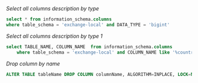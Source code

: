 [tags]: <> (sql, column description)
*Select all columns description by type*
```sql
select * from information_schema.columns
where table_schema = 'exchange-local' and DATA_TYPE = 'bigint'
```
[tags-end]: <>


[tags]: <> (sql, like)
*Select all columns description by type 1*
```sql
select TABLE_NAME, COLUMN_NAME  from information_schema.columns
    where table_schema = 'exchange-local' and COLUMN_NAME like '%country%'
```
[tags-end]: <>


[tags]: <> (sql, drop column)
*Drop column by name*
```sql
ALTER TABLE tableName DROP COLUMN columnName, ALGORITHM=INPLACE, LOCK=NONE;
```
[tags-end]: <>

